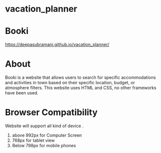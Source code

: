 # vacation_planner

# Booki</br> 
https://deepasubramani.github.io/vacation_planner/</br> 
# About</br> 
Booki is a website that allows users to search for specific accommodations and activities in town based on their specific location, budget, or atmosphere filters. This website uses HTML and CSS, no other frameworks have been used.</br> 
# Browser Compatibility
Website will support all kind of device .</br>
1) above 992px for Computer Screen</br>
2) 768px for tablet view</br>
3) Below 798px for mobile phones</br>


